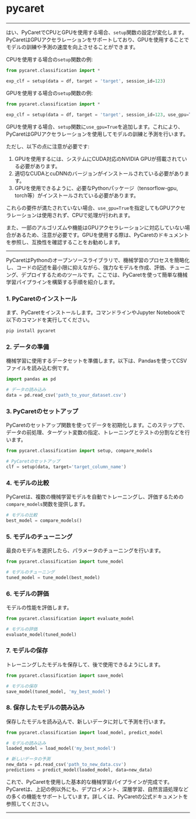 ###
# pycaret
###


---

はい、PyCaretでCPUとGPUを使用する場合、`setup`関数の設定が変化します。PyCaretはGPUアクセラレーションをサポートしており、GPUを使用することでモデルの訓練や予測の速度を向上させることができます。

CPUを使用する場合の`setup`関数の例:
```python
from pycaret.classification import *

exp_clf = setup(data = df, target = 'target', session_id=123)
```

GPUを使用する場合の`setup`関数の例:
```python
from pycaret.classification import *

exp_clf = setup(data = df, target = 'target', session_id=123, use_gpu=True)
```

GPUを使用する場合、`setup`関数に`use_gpu=True`を追加します。これにより、PyCaretはGPUアクセラレーションを使用してモデルの訓練と予測を行います。

ただし、以下の点に注意が必要です:

1. GPUを使用するには、システムにCUDA対応のNVIDIA GPUが搭載されている必要があります。
2. 適切なCUDAとcuDNNのバージョンがインストールされている必要があります。
3. GPUを使用できるように、必要なPythonパッケージ（tensorflow-gpu, torch等）がインストールされている必要があります。

これらの要件が満たされていない場合、`use_gpu=True`を指定してもGPUアクセラレーションは使用されず、CPUで処理が行われます。

また、一部のアルゴリズムや機能はGPUアクセラレーションに対応していない場合があるため、注意が必要です。GPUを使用する際は、PyCaretのドキュメントを参照し、互換性を確認することをお勧めします。

---

PyCaretはPythonのオープンソースライブラリで、機械学習のプロセスを簡略化し、コードの記述を最小限に抑えながら、強力なモデルを作成、評価、チューニング、デプロイするためのツールです。ここでは、PyCaretを使って簡単な機械学習パイプラインを構築する手順を紹介します。

### 1. PyCaretのインストール

まず、PyCaretをインストールします。コマンドラインやJupyter Notebookで以下のコマンドを実行してください。

```bash
pip install pycaret
```

### 2. データの準備

機械学習に使用するデータセットを準備します。以下は、Pandasを使ってCSVファイルを読み込む例です。

```python
import pandas as pd

# データの読み込み
data = pd.read_csv('path_to_your_dataset.csv')
```

### 3. PyCaretのセットアップ

PyCaretのセットアップ関数を使ってデータを初期化します。このステップで、データの前処理、ターゲット変数の指定、トレーニングとテストの分割などを行います。

```python
from pycaret.classification import setup, compare_models

# PyCaretのセットアップ
clf = setup(data, target='target_column_name')
```

### 4. モデルの比較

PyCaretは、複数の機械学習モデルを自動でトレーニングし、評価するための`compare_models`関数を提供します。

```python
# モデルの比較
best_model = compare_models()
```

### 5. モデルのチューニング

最良のモデルを選択したら、パラメータのチューニングを行います。

```python
from pycaret.classification import tune_model

# モデルのチューニング
tuned_model = tune_model(best_model)
```

### 6. モデルの評価

モデルの性能を評価します。

```python
from pycaret.classification import evaluate_model

# モデルの評価
evaluate_model(tuned_model)
```

### 7. モデルの保存

トレーニングしたモデルを保存して、後で使用できるようにします。

```python
from pycaret.classification import save_model

# モデルの保存
save_model(tuned_model, 'my_best_model')
```

### 8. 保存したモデルの読み込み

保存したモデルを読み込んで、新しいデータに対して予測を行います。

```python
from pycaret.classification import load_model, predict_model

# モデルの読み込み
loaded_model = load_model('my_best_model')

# 新しいデータの予測
new_data = pd.read_csv('path_to_new_data.csv')
predictions = predict_model(loaded_model, data=new_data)
```

これで、PyCaretを使用した基本的な機械学習パイプラインが完成です。PyCaretは、上記の例以外にも、デプロイメント、深層学習、自然言語処理などの多くの機能をサポートしています。詳しくは、PyCaretの公式ドキュメントを参照してください。

---
